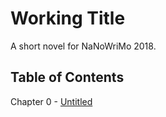 # Working Title
A short novel for NaNoWriMo 2018.

## Table of Contents
Chapter 0 - [Untitled](chapters/Untitled.md)
